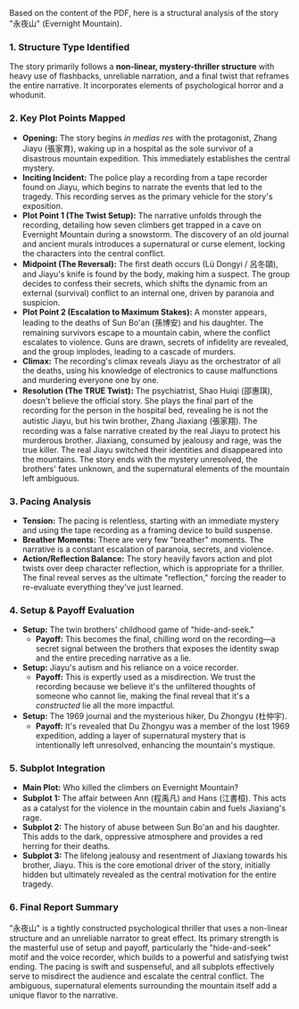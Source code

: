 Based on the content of the PDF, here is a structural analysis of the story "永夜山" (Evernight Mountain).

### 1. Structure Type Identified
The story primarily follows a **non-linear, mystery-thriller structure** with heavy use of flashbacks, unreliable narration, and a final twist that reframes the entire narrative. It incorporates elements of psychological horror and a whodunit.

### 2. Key Plot Points Mapped
*   **Opening:** The story begins *in medias res* with the protagonist, Zhang Jiayu (張家育), waking up in a hospital as the sole survivor of a disastrous mountain expedition. This immediately establishes the central mystery.
*   **Inciting Incident:** The police play a recording from a tape recorder found on Jiayu, which begins to narrate the events that led to the tragedy. This recording serves as the primary vehicle for the story's exposition.
*   **Plot Point 1 (The Twist Setup):** The narrative unfolds through the recording, detailing how seven climbers get trapped in a cave on Evernight Mountain during a snowstorm. The discovery of an old journal and ancient murals introduces a supernatural or curse element, locking the characters into the central conflict.
*   **Midpoint (The Reversal):** The first death occurs (Lü Dongyi / 呂冬頤), and Jiayu's knife is found by the body, making him a suspect. The group decides to confess their secrets, which shifts the dynamic from an external (survival) conflict to an internal one, driven by paranoia and suspicion.
*   **Plot Point 2 (Escalation to Maximum Stakes):** A monster appears, leading to the deaths of Sun Bo'an (孫博安) and his daughter. The remaining survivors escape to a mountain cabin, where the conflict escalates to violence. Guns are drawn, secrets of infidelity are revealed, and the group implodes, leading to a cascade of murders.
*   **Climax:** The recording's climax reveals Jiayu as the orchestrator of all the deaths, using his knowledge of electronics to cause malfunctions and murdering everyone one by one.
*   **Resolution (The TRUE Twist):** The psychiatrist, Shao Huiqi (邵惠琪), doesn't believe the official story. She plays the final part of the recording for the person in the hospital bed, revealing he is not the autistic Jiayu, but his twin brother, Zhang Jiaxiang (張家翔). The recording was a false narrative created by the real Jiayu to protect his murderous brother. Jiaxiang, consumed by jealousy and rage, was the true killer. The real Jiayu switched their identities and disappeared into the mountains. The story ends with the mystery unresolved, the brothers' fates unknown, and the supernatural elements of the mountain left ambiguous.

### 3. Pacing Analysis
*   **Tension:** The pacing is relentless, starting with an immediate mystery and using the tape recording as a framing device to build suspense.
*   **Breather Moments:** There are very few "breather" moments. The narrative is a constant escalation of paranoia, secrets, and violence.
*   **Action/Reflection Balance:** The story heavily favors action and plot twists over deep character reflection, which is appropriate for a thriller. The final reveal serves as the ultimate "reflection," forcing the reader to re-evaluate everything they've just learned.

### 4. Setup & Payoff Evaluation
*   **Setup:** The twin brothers' childhood game of "hide-and-seek."
    *   **Payoff:** This becomes the final, chilling word on the recording—a secret signal between the brothers that exposes the identity swap and the entire preceding narrative as a lie.
*   **Setup:** Jiayu's autism and his reliance on a voice recorder.
    *   **Payoff:** This is expertly used as a misdirection. We trust the recording because we believe it's the unfiltered thoughts of someone who cannot lie, making the final reveal that it's a *constructed* lie all the more impactful.
*   **Setup:** The 1969 journal and the mysterious hiker, Du Zhongyu (杜仲宇).
    *   **Payoff:** It's revealed that Du Zhongyu was a member of the lost 1969 expedition, adding a layer of supernatural mystery that is intentionally left unresolved, enhancing the mountain's mystique.

### 5. Subplot Integration
*   **Main Plot:** Who killed the climbers on Evernight Mountain?
*   **Subplot 1:** The affair between Ann (程禹凡) and Hans (江書桓). This acts as a catalyst for the violence in the mountain cabin and fuels Jiaxiang's rage.
*   **Subplot 2:** The history of abuse between Sun Bo'an and his daughter. This adds to the dark, oppressive atmosphere and provides a red herring for their deaths.
*   **Subplot 3:** The lifelong jealousy and resentment of Jiaxiang towards his brother, Jiayu. This is the core emotional driver of the story, initially hidden but ultimately revealed as the central motivation for the entire tragedy.

### 6. Final Report Summary
"永夜山" is a tightly constructed psychological thriller that uses a non-linear structure and an unreliable narrator to great effect. Its primary strength is the masterful use of setup and payoff, particularly the "hide-and-seek" motif and the voice recorder, which builds to a powerful and satisfying twist ending. The pacing is swift and suspenseful, and all subplots effectively serve to misdirect the audience and escalate the central conflict. The ambiguous, supernatural elements surrounding the mountain itself add a unique flavor to the narrative.

